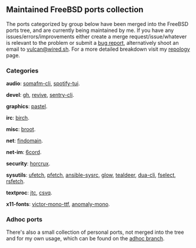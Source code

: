 ## Maintained FreeBSD ports collection

The ports categorized by group below have been merged into the FreeBSD ports tree, and are currently being maintained by me. If you have any issues/errors/improvements either create a merge request/issue/whatever is relevant to the problem or submit a [bug report](https://bugs.freebsd.org/bugzilla/), alternatively shoot an email to [vulcan@wired.sh](mailto:vulcan@wired.sh). For a more detailed breakdown visit my [repology](https://repology.org/maintainer/vulcan%40wired.sh) page.

### Categories

**audio**: [somafm-cli](https://www.freshports.org/audio/somafm-cli/), [spotify-tui](https://www.freshports.org/audio/spotify-tui/).

**devel**: [gh](https://www.freshports.org/devel/gh/), [revive](https://www.freshports.org/devel/revive/), [sentry-cli](https://www.freshports.org/devel/sentry-cli/).

**graphics**: [pastel](https://www.freshports.org/graphics/pastel/).

**irc**: [birch](https://www.freshports.org/irc/birch/).

**misc**: [broot](https://www.freshports.org/misc/broot/).

**net**: [findomain](https://www.freshports.org/net/findomain/).

**net-im**: [6cord](https://www.freshports.org/net-im/6cord/).

**security**: [horcrux](https://www.freshports.org/security/horcrux/).

**sysutils**: [ufetch](https://www.freshports.org/sysutils/ufetch/), [pfetch](https://www.freshports.org/sysutils/pfetch/), [ansible-sysrc](https://www.freshports.org/sysutils/ansible-sysrc/), [glow](https://www.freshports.org/sysutils/glow/), [tealdeer](https://www.freshports.org/sysutils/tealdeer/), [dua-cli](https://www.freshports.org/sysutils/dua-cli/), [fselect](https://www.freshports.org/sysutils/fselect/), [rsfetch](http://freshports.org/sysutils/rsfetch/).

**textproc**: [jtc](https://www.freshports.org/textproc/jtc/), [csvq](https://www.freshports.org/textproc/csvq/).

**x11-fonts**: [victor-mono-ttf](https://www.freshports.org/x11-fonts/victor-mono-ttf/), [anomaly-mono](https://www.freshports.org/x11-fonts/anomaly-mono/).

### Adhoc ports

There's also a small collection of personal ports, not merged into the tree and for my own usage, which can be found on the [adhoc branch](https://gitlab.com/lcook/ports/tree/adhoc).
